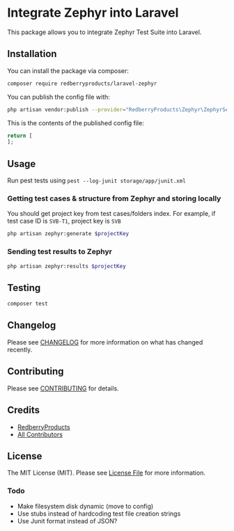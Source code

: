# Integrate Zephyr into Laravel

This package allows you to integrate Zephyr Test Suite into Laravel.

## Installation

You can install the package via composer:

```bash
composer require redberryproducts/laravel-zephyr
```

You can publish the config file with:

```bash
php artisan vendor:publish --provider="RedberryProducts\Zephyr\ZephyrServiceProvider"
```

This is the contents of the published config file:

```php
return [
];
```

## Usage

Run pest tests using `pest --log-junit storage/app/junit.xml`

### Getting test cases & structure from Zephyr and storing locally

You should get project key from test cases/folders index. For example, if test case ID is `SVB-T1`, project key is `SVB`

```bash
php artisan zephyr:generate $projectKey
```

### Sending test results to Zephyr

```bash
php artisan zephyr:results $projectKey
```

## Testing

```bash
composer test
```

## Changelog

Please see [CHANGELOG](CHANGELOG.md) for more information on what has changed recently.

## Contributing

Please see [CONTRIBUTING](CONTRIBUTING.md) for details.

## Credits

- [RedberryProducts](https://github.com/RedberryProducts)
- [All Contributors](../../contributors)

## License

The MIT License (MIT). Please see [License File](LICENSE.md) for more information.

### Todo

* Make filesystem disk dynamic (move to config)
* Use stubs instead of hardcoding test file creation strings
* Use Junit format instead of JSON?
